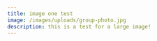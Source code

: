 ```yaml
---
title: image one test
image: /images/uploads/group-photo.jpg
description: this is a test for a large image!
---
```

